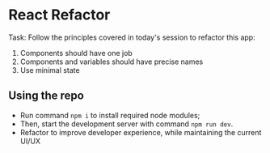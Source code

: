 # React Refactor

Task: Follow the principles covered in today's session to refactor this app:

1. Components should have one job
2. Components and variables should have precise names
3. Use minimal state

## Using the repo

- Run command `npm i` to install required node modules;
- Then, start the development server with command `npm run dev`.
- Refactor to improve developer experience, while maintaining the current UI/UX
